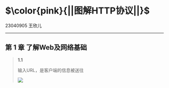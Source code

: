# $\color{pink}{||图解HTTP协议||}$

23040905 王欣儿

---

## 第 1 章  了解Web及网络基础

> <b>1.1</b>
> 
> 输入URL，是客户端的信息被送往
> 
> ![](C:\Users\13561\AppData\Roaming\marktext\images\2024-02-04-16-29-21-image.png)


































































